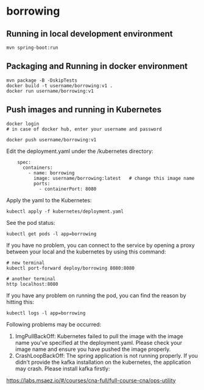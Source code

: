 # borrowing

## Running in local development environment

```
mvn spring-boot:run
```

## Packaging and Running in docker environment

```
mvn package -B -DskipTests
docker build -t username/borrowing:v1 .
docker run username/borrowing:v1
```

## Push images and running in Kubernetes

```
docker login 
# in case of docker hub, enter your username and password

docker push username/borrowing:v1
```

Edit the deployment.yaml under the /kubernetes directory:
```
    spec:
      containers:
        - name: borrowing
          image: username/borrowing:latest   # change this image name
          ports:
            - containerPort: 8080

```

Apply the yaml to the Kubernetes:
```
kubectl apply -f kubernetes/deployment.yaml
```

See the pod status:
```
kubectl get pods -l app=borrowing
```

If you have no problem, you can connect to the service by opening a proxy between your local and the kubernetes by using this command:
```
# new terminal
kubectl port-forward deploy/borrowing 8080:8080

# another terminal
http localhost:8080
```

If you have any problem on running the pod, you can find the reason by hitting this:
```
kubectl logs -l app=borrowing
```

Following problems may be occurred:

1. ImgPullBackOff:  Kubernetes failed to pull the image with the image name you've specified at the deployment.yaml. Please check your image name and ensure you have pushed the image properly.
1. CrashLoopBackOff: The spring application is not running properly. If you didn't provide the kafka installation on the kubernetes, the application may crash. Please install kafka firstly:

https://labs.msaez.io/#/courses/cna-full/full-course-cna/ops-utility

